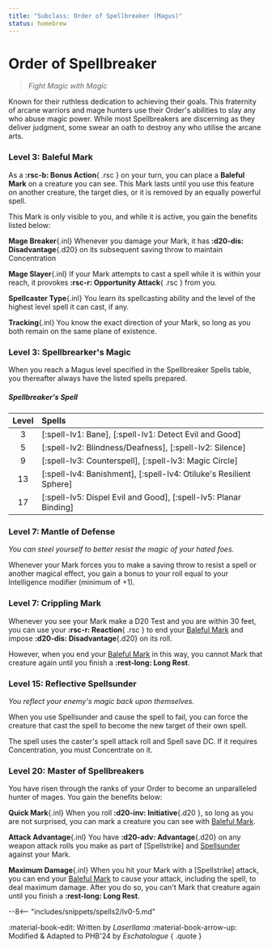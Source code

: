 ```yaml
---
title: "Subclass: Order of Spellbreaker (Magus)"
status: homebrew
---
```


<p style="display:none">
Fight Magic with Magic
</p>

# Order of Spellbreaker

> *Fight Magic with Magic*

Known for their ruthless dedication to achieving their goals. This fraternity of arcane warriors and mage hunters use their Order's abilities to slay any who abuse magic power. While most Spellbreakers are discerning as they deliver judgment, some swear an oath to destroy any who utilise the arcane arts.

### Level 3: Baleful Mark

As a **:rsc-b: Bonus Action**{ .rsc } on your turn, you can place a **Baleful Mark** on a creature you can see. This Mark lasts until you use this feature on another creature, the target dies, or it is removed by an equally powerful spell.

This Mark is only visible to you, and while it is active, you gain the benefits listed below:

**Mage Breaker**{.inl} Whenever you damage your Mark, it has **:d20-dis: Disadvantage**{.d20} on its subsequent saving throw to maintain Concentration

**Mage Slayer**{.inl} If your Mark attempts to cast a spell while it is within your reach, it provokes **:rsc-r: Opportunity Attack**{ .rsc } from you.

**Spellcaster Type**{.inl} You learn its spellcasting ability and the level of the highest level spell it can cast, if any.

**Tracking**{.inl} You know the exact direction of your Mark, so long as you both remain on the same plane of existence.

### Level 3: Spellbrearker's Magic

When you reach a Magus level specified in the Spellbreaker Spells table, you thereafter always have the listed spells prepared.

##### Spellbreaker's Spell

| Level | Spells |
|:-:|:--|
| 3 | [:spell-lv1: Bane], [:spell-lv1: Detect Evil and Good] |
| 5 | [:spell-lv2: Blindness/Deafness], [:spell-lv2: Silence] |
| 9 | [:spell-lv3: Counterspell], [:spell-lv3: Magic Circle] |
| 13 | [:spell-lv4: Banishment], [:spell-lv4: Otiluke's Resilient Sphere] |
| 17 | [:spell-lv5: Dispel Evil and Good], [:spell-lv5: Planar Binding] |

### Level 7: Mantle of Defense

*You can steel yourself to better resist the magic of your hated foes.*

Whenever your Mark forces you to make a saving throw to resist a spell or another magical effect, you gain a bonus to your roll equal to your Intelligence modifier (minimum of +1).

### Level 7: Crippling Mark

Whenever you see your Mark make a D20 Test and you are within 30 feet, you can use your **:rsc-r: Reaction**{ .rsc } to end your [Baleful Mark] and impose **:d20-dis: Disadvantage**{.d20} on its roll.


However, when you end your [Baleful Mark] in this way, you cannot Mark that creature again until you finish a **:rest-long: Long Rest**.

### Level 15: Reflective Spellsunder

*You reflect your enemy's magic back upon themselves.*

When you use Spellsunder and cause the spell to fail, you can force the creature that cast the spell to become the new target of their own spell.

The spell uses the caster's spell attack roll and Spell save DC. If it requires Concentration, you must Concentrate on it.

### Level 20: Master of Spellbreakers

You have risen through the ranks of your Order to become an unparalleled hunter of mages. You gain the benefits below:

**Quick Mark**{.inl} When you roll **:d20-inv: Initiative**{.d20 }, so long as you are not surprised, you can mark a creature you can see with [Baleful Mark].

**Attack Advantage**{.inl} You have **:d20-adv: Advantage**{.d20} on any weapon attack rolls you make as part of [Spellstrike] and [Spellsunder] against your Mark.

**Maximum Damage**{.inl} When you hit your Mark with a [Spellstrike] attack, you can end your [Baleful Mark] to cause your attack, including the spell, to deal maximum damage. After you do so, you can't Mark that creature again until you finish a **:rest-long: Long Rest**.

[Baleful Mark]: #level-3-baleful-mark
[Spellsight]: index.md#level-5-spellsight
[Spellsunder]: index.md#level-9-spellsunder

--8<-- "includes/snippets/spells2/lv0-5.md"

:material-book-edit: Written by *Laserllama* :material-book-arrow-up: Modified & Adapted to PHB'24 by *Eschatologue*
{ .quote }